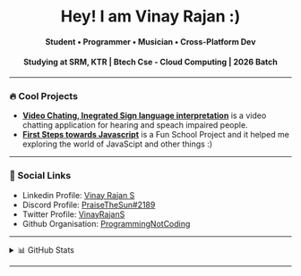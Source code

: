  <h1 align="center"> Hey! I am Vinay Rajan :)</h1>
 <h4 align="center">  Student • Programmer • Musician • Cross-Platform Dev </h4>
 <h4 align="center">  Studying at SRM, KTR | Btech Cse - Cloud Computing | 2026 Batch </h4>
 
---
### 🔥 Cool Projects 
 
  - [**Video Chating, Inegrated Sign language interpretation**](https://github.com/stuff-makers/Polinyx) is a video chatting application for hearing and speach impaired people.
  - [**First Steps towards Javascript**](https://pantheonklub.github.io/Wordify) is a Fun School Project and it helped me exploring the world of JavaScipt and other things :)

--- 
### 🔗 Social Links 

- Linkedin Profile: [Vinay Rajan S](https://www.linkedin.com/in/vinay-rajan-s-b63248250)
- Discord Profile: [PraiseTheSun#2189](https://discord.com/users/709417842256248943) 
- Twitter Profile: [VinayRajanS](https://twitter.com/VinayRajanS)
- Github Organisation: [ProgrammingNotCoding](https://github.com/ProgrammingNotCoding)

---
<details>
<summary>📊 GitHub Stats </summary>

<a href="yes">
  <img align="center" src="https://github-readme-stats.vercel.app/api?username=vinay-04&theme=github_dark&show_icons=true&count_private=true" />
</a>
<a href="again, yes">
  <img align="center" src="https://github-readme-stats.vercel.app/api/top-langs/?username=vinay-04"/>
</a>
 
 </details>
 
---
